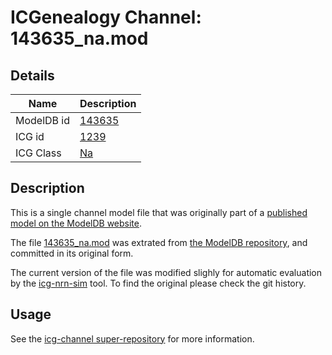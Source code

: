 # ICGenealogy Channel: 143635\_na.mod

## Details

Name | Description
---- | -----------
ModelDB id | [143635](http://senselab.med.yale.edu/ModelDB/ShowModel.cshtml?model=143635)
ICG id | [1239](http://icg.neurotheory.ox.ac.uk/channels/2/1239)
ICG Class | [Na](http://icg.neurotheory.ox.ac.uk/channels/2)

## Description

This is a single channel model file that was originally part of a [published model on the ModelDB website](http://senselab.med.yale.edu/mModelDB/ShowModel.cshtml?model=143635).


The file [143635\_na.mod](143635_na.mod) was extrated from [the ModelDB repository](http://senselab.med.yale.edu/ModelDB/ShowModel.cshtml?model=143635), and committed in its original form.

The current version of the file was modified slighly for automatic evaluation by the [icg-nrn-sim](https://github.com/icgenealogy/icg-nrn-sim) tool. To find the original please check the git history.


## Usage

See the [icg-channel super-repository](https://github.com/icgenealogy/icg-channels) for more information.